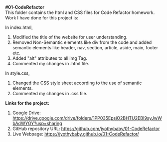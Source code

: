 <b>#01-CodeRefactor</b><br>
This folder contains the html and CSS files for Code Refactor homework.
Work I have done for this project is:

In index.html,
1. Modified the title of the website for user understanding.
2. Removed Non-Semantic elements like div from the code and added semantic elements like header, nav, section, article, aside, main, footer etc. 
3. Added "alt" attributes to all img Tag. 
4. Commented my changes in .html file.

In style.css,
1. Changed the CSS style sheet according to the use of semantic elements.
2. Commented my changes in .css file.

<b>Links for the project:</b><br>
1. Google Drive: https://drive.google.com/drive/folders/1PP035EpsiO2BHTU2EBI9syJwWbAdWYGY?usp=sharing
2. GitHub repository URL: https://github.com/jyothybaby/01-CodeRefactor
3. Live Webpage: https://jyothybaby.github.io/01-CodeRefactor/
